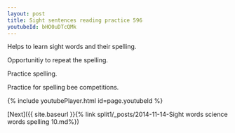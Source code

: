 ```yaml
---
layout: post
title: Sight sentences reading practice 596
youtubeId: bHO0uDTcQMk
---
```

 
 
Helps to learn sight words and their spelling.

Opportunitiy to repeat the spelling. 

Practice spelling. 
 
Practice for spelling bee competitions. 
 
{% include youtubePlayer.html id=page.youtubeId %}
 
 

[Next]({{ site.baseurl }}{% link  split1/_posts/2014-11-14-Sight words science words spelling 10.md%})
 

